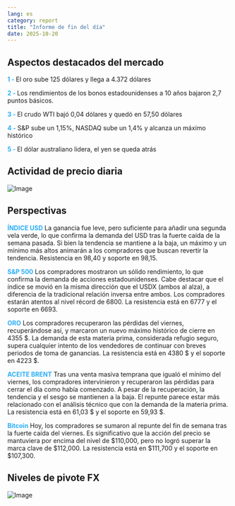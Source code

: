 ```yaml
---
lang: es
category: report
title: "Informe de fin del día"
date: 2025-10-20
---
```



<h2>Aspectos destacados del mercado</h2>
<strong style="color: #2caef7;">1 - </strong> El oro sube 125 dólares y llega a 4.372 dólares

<strong style="color: #2caef7;">2 - </strong> Los rendimientos de los bonos estadounidenses a 10 años bajaron 2,7 puntos básicos.

<strong style="color: #2caef7;">3 - </strong> El crudo WTI bajó 0,04 dólares y quedó en 57,50 dólares

<strong style="color: #2caef7;">4 - </strong> S&P sube un 1,15%, NASDAQ sube un 1,4% y alcanza un máximo histórico

<strong style="color: #2caef7;">5 - </strong> El dólar australiano lidera, el yen se queda atrás



<h2>Actividad de precio diaria</h2>
<img src="https://markleighedu.github.io/img/Oct-2025/20-Oct-2025/price.jpg" alt="Image"/>

<h2>Perspectivas</h2>
<strong style="color: #2caef7;">ÍNDICE USD</strong> La ganancia fue leve, pero suficiente para añadir una segunda vela verde, lo que confirma la demanda del USD tras la fuerte caída de la semana pasada. Si bien la tendencia se mantiene a la baja, un máximo y un mínimo más altos animarán a los compradores que buscan revertir la tendencia. Resistencia en 98,40 y soporte en 98,15.

<strong style="color: #2caef7;">S&P 500</strong> Los compradores mostraron un sólido rendimiento, lo que confirma la demanda de acciones estadounidenses. Cabe destacar que el índice se movió en la misma dirección que el USDX (ambos al alza), a diferencia de la tradicional relación inversa entre ambos. Los compradores estarán atentos al nivel récord de 6800. La resistencia está en 6777 y el soporte en 6693.

<strong style="color: #2caef7;">ORO</strong> Los compradores recuperaron las pérdidas del viernes, recuperándose así, y marcaron un nuevo máximo histórico de cierre en 4355 $. La demanda de esta materia prima, considerada refugio seguro, supera cualquier intento de los vendedores de continuar con breves periodos de toma de ganancias. La resistencia está en 4380 $ y el soporte en 4223 $.

<strong style="color: #2caef7;">ACEITE BRENT</strong> Tras una venta masiva temprana que igualó el mínimo del viernes, los compradores intervinieron y recuperaron las pérdidas para cerrar el día como había comenzado. A pesar de la recuperación, la tendencia y el sesgo se mantienen a la baja. El repunte parece estar más relacionado con el análisis técnico que con la demanda de la materia prima. La resistencia está en 61,03 $ y el soporte en 59,93 $.

<strong style="color: #2caef7;">Bitcoin</strong> Hoy, los compradores se sumaron al repunte del fin de semana tras la fuerte caída del viernes. Es significativo que la acción del precio se mantuviera por encima del nivel de $110,000, pero no logró superar la marca clave de $112,000. La resistencia está en $111,700 y el soporte en $107,300.



<h2>Niveles de pivote FX</h2>
<img src="https://markleighedu.github.io/img/Oct-2025/20-Oct-2025/pivot.jpg" alt="Image"/>